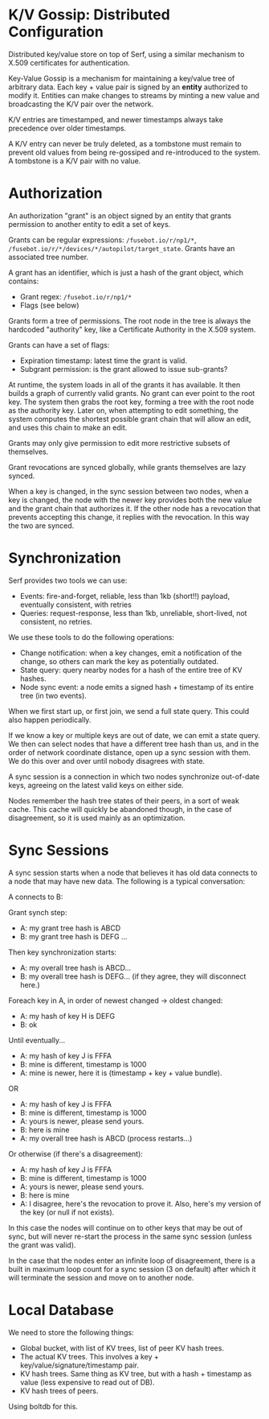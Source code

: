K/V Gossip: Distributed Configuration
===================================

Distributed key/value store on top of Serf, using a similar mechanism to X.509 certificates for authentication.

Key-Value Gossip is a mechanism for maintaining a key/value tree of arbitrary data. Each key + value pair is signed by an **entity** authorized to modify it. Entities can make changes to streams by minting a new value and broadcasting the K/V pair over the network.

K/V entries are timestamped, and newer timestamps always take precedence over older timestamps.

A K/V entry can never be truly deleted, as a tombstone must remain to prevent old values from being re-gossiped and re-introduced to the system. A tombstone is a K/V pair with no value.

Authorization
=============

An authorization "grant" is an object signed by an entity that grants permission to another entity to edit a set of keys.

Grants can be regular expressions: `/fusebot.io/r/np1/*`, `/fusebot.io/r/*/devices/*/autopilot/target_state`. Grants have an associated tree number.

A grant has an identifier, which is just a hash of the grant object, which contains:

 - Grant regex: `/fusebot.io/r/np1/*`
 - Flags (see below)

Grants form a tree of permissions. The root node in the tree is always the hardcoded "authority" key, like a Certificate Authority in the X.509 system.

Grants can have a set of flags:

 - Expiration timestamp: latest time the grant is valid.
 - Subgrant permission: is the grant allowed to issue sub-grants?

At runtime, the system loads in all of the grants it has available. It then builds a graph of currently valid grants. No grant can ever point to the root key. The system then grabs the root key, forming a tree with the root node as the authority key. Later on, when attempting to edit something, the system computes the shortest possible grant chain that will allow an edit, and uses this chain to make an edit.

Grants may only give permission to edit more restrictive subsets of themselves.

Grant revocations are synced globally, while grants themselves are lazy synced.

When a key is changed, in the sync session between two nodes, when a key is changed, the node with the newer key provides both the new value and the grant chain that authorizes it. If the other node has a revocation that prevents accepting this change, it replies with the revocation. In this way the two are synced.

Synchronization
===============

Serf provides two tools we can use:

 - Events: fire-and-forget, reliable, less than 1kb (short!!) payload, eventually consistent, with retries
 - Queries: request-response, less than 1kb, unreliable, short-lived, not consistent, no retries.

We use these tools to do the following operations:

 - Change notification: when a key changes, emit a notification of the change, so others can mark the key as potentially outdated.
 - State query: query nearby nodes for a hash of the entire tree of KV hashes.
 - Node sync event: a node emits a signed hash + timestamp of its entire tree (in two events).

When we first start up, or first join, we send a full state query. This could also happen periodically.

If we know a key or multiple keys are out of date, we can emit a state query. We then can select nodes that have a different tree hash than us, and in the order of network coordinate distance, open up a sync session with them. We do this over and over until nobody disagrees with state.

A sync session is a connection in which two nodes synchronize out-of-date keys, agreeing on the latest valid keys on either side.

Nodes remember the hash tree states of their peers, in a sort of weak cache. This cache will quickly be abandoned though, in the case of disagreement, so it is used mainly as an optimization.

Sync Sessions
=============

A sync session starts when a node that believes it has old data connects to a node that may have new data. The following is a typical conversation:

A connects to B:

Grant synch step:

 - A: my grant tree hash is ABCD
 - B: my grant tree hash is DEFG ...

Then key synchronization starts:

 - A: my overall tree hash is ABCD...
 - B: my overall tree hash is DEFG... (if they agree, they will disconnect here.)

Foreach key in A, in order of newest changed -> oldest changed:

 - A: my hash of key H is DEFG
 - B: ok

Until eventually...

 - A: my hash of key J is FFFA
 - B: mine is different, timestamp is 1000
 - A: mine is newer, here it is (timestamp + key + value bundle).

OR

 - A: my hash of key J is FFFA
 - B: mine is different, timestamp is 1000
 - A: yours is newer, please send yours.
 - B: here is mine
 - A: my overall tree hash is ABCD (process restarts...)

Or otherwise (if there's a disagreement):

 - A: my hash of key J is FFFA
 - B: mine is different, timestamp is 1000
 - A: yours is newer, please send yours.
 - B: here is mine
 - A: I disagree, here's the revocation to prove it. Also, here's my version of the key (or null if not exists).

In this case the nodes will continue on to other keys that may be out of sync, but will never re-start the process in the same sync session (unless the grant was valid).

In the case that the nodes enter an infinite loop of disagreement, there is a built in maximum loop count for a sync session (3 on default) after which it will terminate the session and move on to another node.

Local Database
==============

We need to store the following things:

 - Global bucket, with list of KV trees, list of peer KV hash trees.
 - The actual KV trees. This involves a key + key/value/signature/timestamp pair.
 - KV hash trees. Same thing as KV tree, but with a hash + timestamp as value (less expensive to read out of DB).
 - KV hash trees of peers.

Using boltdb for this.
